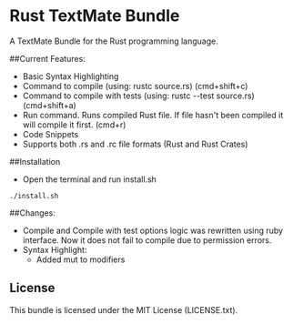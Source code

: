 # Rust TextMate Bundle 

A TextMate Bundle for the Rust programming language.

##Current Features:

- Basic Syntax Highlighting
- Command to compile (using: rustc source.rs) (cmd+shift+c)
- Command to compile with tests (using: rustc --test source.rs) (cmd+shift+a)
- Run command. Runs compiled Rust file. If file hasn't been compiled it will compile it first. (cmd+r)
- Code Snippets
- Supports both .rs and .rc file formats (Rust and Rust Crates)


##Installation

- Open the terminal and run install.sh

```
./install.sh
```


##Changes:
- Compile and Compile with test options logic was rewritten using ruby interface. Now it does not fail to compile due to permission errors.
- Syntax Highlight: 
	- Added mut to modifiers


## License

This bundle is licensed under the MIT License (LICENSE.txt).
